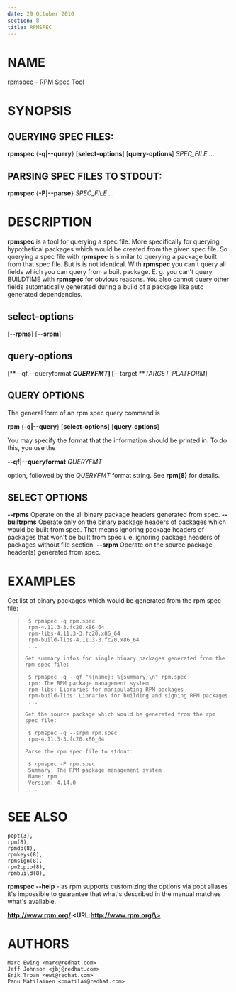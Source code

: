 ```yaml
---
date: 29 October 2010
section: 8
title: RPMSPEC
---
```


NAME
====

rpmspec - RPM Spec Tool

SYNOPSIS
========

QUERYING SPEC FILES:
--------------------

**rpmspec** {**-q\|\--query**} \[**select-options**\]
\[**query-options**\] *SPEC\_FILE \...*

PARSING SPEC FILES TO STDOUT:
-----------------------------

**rpmspec** {**-P\|\--parse**} *SPEC\_FILE \...*

DESCRIPTION
===========

**rpmspec** is a tool for querying a spec file. More specifically for
querying hypothetical packages which would be created from the given
spec file. So querying a spec file with **rpmspec** is similar to
querying a package built from that spec file. But is is not identical.
With **rpmspec** you can\'t query all fields which you can query from a
built package. E. g. you can\'t query BUILDTIME with **rpmspec** for
obvious reasons. You also cannot query other fields automatically
generated during a build of a package like auto generated dependencies.

select-options
--------------

\[**\--rpms**\] \[**\--srpm**\]

query-options
-------------

\[**\--qf,\--queryformat ***QUERYFMT*\] \[**\--target
***TARGET\_PLATFORM*\]

QUERY OPTIONS
-------------

The general form of an rpm spec query command is

**rpm** {**-q\|\--query**} \[**select-options**\] \[**query-options**\]

You may specify the format that the information should be printed in. To
do this, you use the

**\--qf\|\--queryformat** *QUERYFMT*

option, followed by the *QUERYFMT* format string. See **rpm(8)** for
details.

SELECT OPTIONS
--------------

**\--rpms** Operate on the all binary package headers generated from
spec. **\--builtrpms** Operate only on the binary package headers of
packages which would be built from spec. That means ignoring package
headers of packages that won\'t be built from spec i. e. ignoring
package headers of packages without file section. **\--srpm** Operate on
the source package header(s) generated from spec.

EXAMPLES
========

Get list of binary packages which would be generated from the rpm spec
file:

>      $ rpmspec -q rpm.spec
>      rpm-4.11.3-3.fc20.x86_64
>      rpm-libs-4.11.3-3.fc20.x86_64
>      rpm-build-libs-4.11.3-3.fc20.x86_64
>      ...
>
>     Get summary infos for single binary packages generated from the rpm spec file:
>
>      $ rpmspec -q --qf "%{name}: %{summary}\n" rpm.spec
>      rpm: The RPM package management system
>      rpm-libs: Libraries for manipulating RPM packages
>      rpm-build-libs: Libraries for building and signing RPM packages
>      ...
>
>     Get the source package which would be generated from the rpm spec file:
>
>      $ rpmspec -q --srpm rpm.spec
>      rpm-4.11.3-3.fc20.x86_64
>
>     Parse the rpm spec file to stdout:
>
>      $ rpmspec -P rpm.spec
>      Summary: The RPM package management system
>      Name: rpm
>      Version: 4.14.0
>      ...

SEE ALSO
========

    popt(3),
    rpm(8),
    rpmdb(8),
    rpmkeys(8),
    rpmsign(8),
    rpm2cpio(8),
    rpmbuild(8),

**rpmspec \--help** - as rpm supports customizing the options via popt
aliases it\'s impossible to guarantee that what\'s described in the
manual matches what\'s available.

**http://www.rpm.org/ \<URL:http://www.rpm.org/\>**

AUTHORS
=======

    Marc Ewing <marc@redhat.com>
    Jeff Johnson <jbj@redhat.com>
    Erik Troan <ewt@redhat.com>
    Panu Matilainen <pmatilai@redhat.com>
